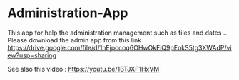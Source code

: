 # Administration-App
This app for help the administration management such as files and dates ..
Please download the admin app from this link
https://drive.google.com/file/d/1nEjpccoq6OHwOkFiQ9pEokS5tg3XWAdP/view?usp=sharing

See also this video :
https://youtu.be/1BTJXF1HxVM

